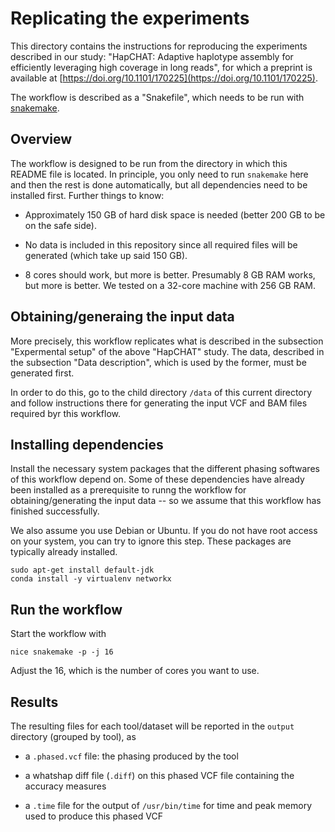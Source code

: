 # Replicating the experiments #

This directory contains the instructions for reproducing the
experiments described in our study: "HapCHAT: Adaptive haplotype
assembly for efficiently leveraging high coverage in long reads", for
which a preprint is available at
[https://doi.org/10.1101/170225](https://doi.org/10.1101/170225).

The workflow is described as a "Snakefile", which needs to be run with
[snakemake](http://snakemake.bitbucket.org).

## Overview

The workflow is designed to be run from the directory in which this
README file is located.  In principle, you only need to run
`snakemake` here and then the rest is done automatically, but all
dependencies need to be installed first.  Further things to know:

* Approximately 150 GB of hard disk space is needed (better 200 GB to
  be on the safe side).

* No data is included in this repository since all required files will
  be generated (which take up said 150 GB).

* 8 cores should work, but more is better. Presumably 8 GB RAM works,
  but more is better.  We tested on a 32-core machine with 256 GB RAM.

## Obtaining/generaing the input data

More precisely, this workflow replicates what is described in the
subsection "Expermental setup" of the above "HapCHAT" study.  The
data, described in the subsection "Data description", which is used by
the former, must be generated first.

In order to do this, go to the child directory `/data` of this current
directory and follow instructions there for generating the input VCF
and BAM files required byr this workflow.

## Installing dependencies

Install the necessary system packages that the different phasing
softwares of this workflow depend on.  Some of these dependencies have
already been installed as a prerequisite to runng the workflow for
obtaining/generating the input data -- so we assume that this workflow
has finished successfully.

We also assume you use Debian or Ubuntu.  If you do not have root
access on your system, you can try to ignore this step.  These
packages are typically already installed.

    sudo apt-get install default-jdk
    conda install -y virtualenv networkx

## Run the workflow

Start the workflow with

    nice snakemake -p -j 16

Adjust the 16, which is the number of cores you want to use.

## Results

The resulting files for each tool/dataset will be reported in the
`output` directory (grouped by tool), as

* a `.phased.vcf` file: the phasing produced by the tool

* a whatshap diff file (`.diff`) on this phased VCF file containing
  the accuracy measures

* a `.time` file for the output of `/usr/bin/time` for time and peak
  memory used to produce this phased VCF
